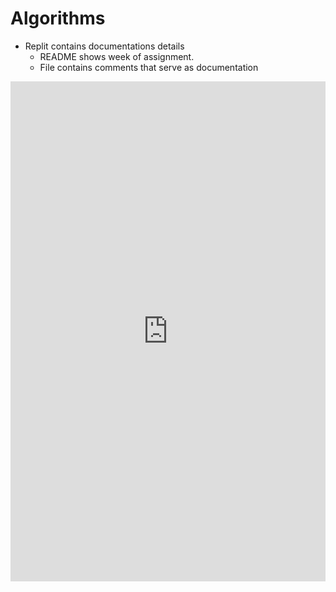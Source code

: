 # Algorithms

* Replit contains documentations details
    * README shows week of assignment.
    * File contains comments that serve as documentation

<iframe frameborder="0" width="100%" height="800px" src="https://replit.com/@jmort1021/pagesjava?lite=true">
